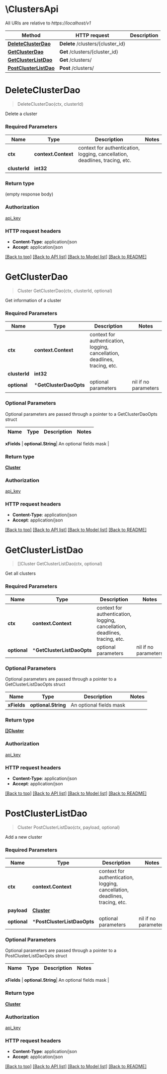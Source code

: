 # \ClustersApi

All URIs are relative to *https://localhost/v1*

Method | HTTP request | Description
------------- | ------------- | -------------
[**DeleteClusterDao**](ClustersApi.md#DeleteClusterDao) | **Delete** /clusters/{cluster_id} | 
[**GetClusterDao**](ClustersApi.md#GetClusterDao) | **Get** /clusters/{cluster_id} | 
[**GetClusterListDao**](ClustersApi.md#GetClusterListDao) | **Get** /clusters/ | 
[**PostClusterListDao**](ClustersApi.md#PostClusterListDao) | **Post** /clusters/ | 


# **DeleteClusterDao**
> DeleteClusterDao(ctx, clusterId)


Delete a cluster

### Required Parameters

Name | Type | Description  | Notes
------------- | ------------- | ------------- | -------------
 **ctx** | **context.Context** | context for authentication, logging, cancellation, deadlines, tracing, etc.
  **clusterId** | **int32**|  | 

### Return type

 (empty response body)

### Authorization

[api_key](../README.md#api_key)

### HTTP request headers

 - **Content-Type**: application/json
 - **Accept**: application/json

[[Back to top]](#) [[Back to API list]](../README.md#documentation-for-api-endpoints) [[Back to Model list]](../README.md#documentation-for-models) [[Back to README]](../README.md)

# **GetClusterDao**
> Cluster GetClusterDao(ctx, clusterId, optional)


Get information of a cluster

### Required Parameters

Name | Type | Description  | Notes
------------- | ------------- | ------------- | -------------
 **ctx** | **context.Context** | context for authentication, logging, cancellation, deadlines, tracing, etc.
  **clusterId** | **int32**|  | 
 **optional** | ***GetClusterDaoOpts** | optional parameters | nil if no parameters

### Optional Parameters
Optional parameters are passed through a pointer to a GetClusterDaoOpts struct

Name | Type | Description  | Notes
------------- | ------------- | ------------- | -------------

 **xFields** | **optional.String**| An optional fields mask | 

### Return type

[**Cluster**](Cluster.md)

### Authorization

[api_key](../README.md#api_key)

### HTTP request headers

 - **Content-Type**: application/json
 - **Accept**: application/json

[[Back to top]](#) [[Back to API list]](../README.md#documentation-for-api-endpoints) [[Back to Model list]](../README.md#documentation-for-models) [[Back to README]](../README.md)

# **GetClusterListDao**
> []Cluster GetClusterListDao(ctx, optional)


Get all clusters

### Required Parameters

Name | Type | Description  | Notes
------------- | ------------- | ------------- | -------------
 **ctx** | **context.Context** | context for authentication, logging, cancellation, deadlines, tracing, etc.
 **optional** | ***GetClusterListDaoOpts** | optional parameters | nil if no parameters

### Optional Parameters
Optional parameters are passed through a pointer to a GetClusterListDaoOpts struct

Name | Type | Description  | Notes
------------- | ------------- | ------------- | -------------
 **xFields** | **optional.String**| An optional fields mask | 

### Return type

[**[]Cluster**](Cluster.md)

### Authorization

[api_key](../README.md#api_key)

### HTTP request headers

 - **Content-Type**: application/json
 - **Accept**: application/json

[[Back to top]](#) [[Back to API list]](../README.md#documentation-for-api-endpoints) [[Back to Model list]](../README.md#documentation-for-models) [[Back to README]](../README.md)

# **PostClusterListDao**
> Cluster PostClusterListDao(ctx, payload, optional)


Add a new cluster

### Required Parameters

Name | Type | Description  | Notes
------------- | ------------- | ------------- | -------------
 **ctx** | **context.Context** | context for authentication, logging, cancellation, deadlines, tracing, etc.
  **payload** | [**Cluster**](Cluster.md)|  | 
 **optional** | ***PostClusterListDaoOpts** | optional parameters | nil if no parameters

### Optional Parameters
Optional parameters are passed through a pointer to a PostClusterListDaoOpts struct

Name | Type | Description  | Notes
------------- | ------------- | ------------- | -------------

 **xFields** | **optional.String**| An optional fields mask | 

### Return type

[**Cluster**](Cluster.md)

### Authorization

[api_key](../README.md#api_key)

### HTTP request headers

 - **Content-Type**: application/json
 - **Accept**: application/json

[[Back to top]](#) [[Back to API list]](../README.md#documentation-for-api-endpoints) [[Back to Model list]](../README.md#documentation-for-models) [[Back to README]](../README.md)

